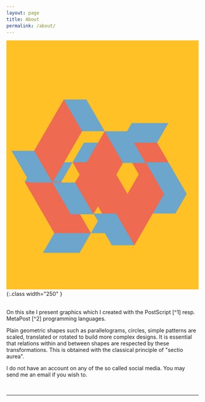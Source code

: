 ```yaml
---
layout: page
title: About
permalink: /about/
---
```


![Folding](/assets/img/folding.jpg){:.class width="250" } 

<br/>
On this site I present graphics which I created with the PostScript 
[^1] 
resp. MetaPost [^2] programming languages. 

Plain geometric shapes such as parallelograms, circles, simple patterns 
are scaled, translated or rotated to build more complex designs. It is essential
that relations within and between shapes are respected by these transformations. This is obtained with the classical principle of "sectio aurea".

[^1]: PostScript is a registered trademark of Adobe Systems Incorporated
[^2]: by John Hobby


I do not have an account on any of the so called social media. You may send me an email if you wish to.


<br/>
<hr/>
<br/>
<span class="contacticon center">
	<a href="mailto:jrkuehner@gmail.com"><i class="fa fa-envelope-square"></i></a>
	<a href="https://github.com/jrkuehner/" target="_blank"><i class="fa fa-github-square"></i></a>
</span>
